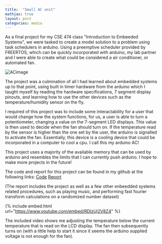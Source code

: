 ```yaml
---
title:  "Small AC unit"
mathjax: true
layout: post
categories: media
---
```

As a final project for my CSE 474 class "Introduction to Embeeded Systems", we were tasked to create a model solution to a problem
using task schedulers in arduino. Using a preemptive scheduler provided by FREERTOS, which can be quickly incorporated with arduino,
my lab partner and I were able to create what could be considered a air conditioner, or automated fan.


![ACimage](https://github.com/vincentkwok21/vincentkwok21.github.io/assets/137122312/cc36fb5b-bacd-4e46-82cf-db61648a9956)


The project was a culmination of all I had learned about embedded systems up to that point, using built in timer hardware from the arduino which I taught myself by reading the hardware specifications, 7 segment display pinouts, and learning how to use the other devices such as the temperature/humidity sensor on the fly.

I required of this project was to include some interactability for a user that would change how the system functions, for us, a user is able to turn a potentiometer, changing a value on the 7-segment LED displays. This value is then used to decide when the fan
should turn on. If the temperature read by the sensor is higher than the one set by the user, the arduino is signalled to activate 
the fan. Essentially, this device is a cooling device that could be incorporated in a computer to cool a cpu. I call this my arduino AC!

This project uses a majority of the available memory that can be used by arduino and resembles the limits that I can currently push 
arduino. I hope to make more projects in the future!

The code and report for this project can be found in my github at the following links:
[Code](https://github.com/vincentkwok21/Arduino-AC)      [Report](https://docs.google.com/document/d/1eZM1RW6FW3ITwGoU0KSczy4gG424wb9lqULEiRIF3wo/edit?usp=sharing) 

(The report includes the project as well as a few other enbeedded systems related procedures, such as playing music, and performing fast fourier transform calculations on a randomized number dataset)

{% include embed.html url="https://www.youtube.com/embed/RDlzUj2V8Z4" %}

The included video shows me adjusting the temperature below the current temperature that is read on the LCD display. The fan then subsequently turns on (with a little help to start it since it seems the arduino supplied voltage is not enough for the fan).

